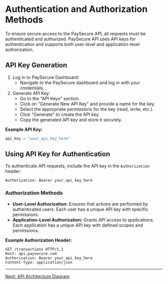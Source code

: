# Authentication and Authorization Methods

To ensure secure access to the PaySecure API, all requests must be authenticated and authorized. PaySecure API uses API keys for authentication and supports both user-level and application-level authorization.

## API Key Generation
1. Log in to PaySecure Dashboard:
   - Navigate to the PaySecure dashboard and log in with your credentials.
2. Generate API Key:
   - Go to the "API Keys" section.
   - Click on "Generate New API Key" and provide a name for the key.
   - Select the appropriate permissions for the key (read, write, etc.).
   - Click "Generate" to create the API key.
   - Copy the generated API key and store it securely.

**Example API Key:**
```python
api_key = "your_api_key_here"
```

## Using API Key for Authentication
To authenticate API requests, include the API key in the `Authorization` header:

```http
Authorization: Bearer your_api_key_here
```

### Authorization Methods
- **User-Level Authorization:** Ensures that actions are performed by authenticated users. Each user has a unique API key with specific permissions.
- **Application-Level Authorization:** Grants API access to applications. Each application has a unique API key with defined scopes and permissions.

**Example Authorization Header:**
```http
GET /transactions HTTP/1.1
Host: api.paysecure.com
Authorization: Bearer your_api_key_here
Content-Type: application/json
```

---

[Next: API Architecture Diagram](./architecture.md)
